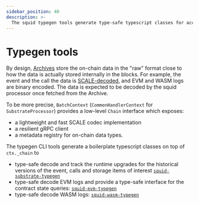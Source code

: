 ```yaml
---
sidebar_position: 40
description: >-
  The squid typegen tools generate type-safe typescript classes for accessing and decoding the on-chain data
---
```


# Typegen tools

By design, [Archives](/archives) store the on-chain data in the "raw" format close to how the data is actually stored internally in the blocks.  For example, the event and the call the data is 
[SCALE-decoded](https://docs.substrate.io/reference/scale-codec/), and EVM and WASM logs are binary encoded. 
The data is expected to be decoded by the squid processor once fetched from the Archive. 

To be more precise, `BatchContext` (`CommonHandlerContext` for `SubstrateProcessor`) provides a low-level `Chain` interface which exposes:

- a lightweight and fast SCALE codec implementation
- a resilient gRPC client
- a metadata registry for on-chain data types.

The typegen CLI tools generate a boilerplate typescript classes on top of `ctx._chain` to

- type-safe decode and track the runtime upgrades for the historical versions of the event, calls and storage items of interest [`squid-substrate-typegen`](/basics/typegen/squid-substrate-typegen)
- type-safe decode EVM logs and provide a type-safe interface for the contract state queries: [`squid-evm-typegen`](/basics/typegen/squid-evm-typegen)
- type-safe decode WASM logs: [`squid-wasm-typegen`](/basics/typegen/squid-wasm-typegen)

